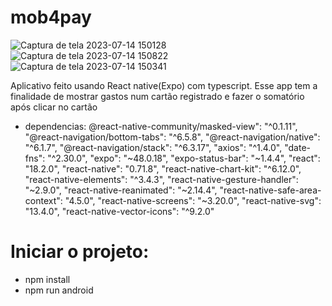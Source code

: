 # mob4pay
![Captura de tela 2023-07-14 150128](https://github.com/AlanCarlosjp/mob4pay/assets/84341683/4fc8d41a-16d0-45af-9d41-a2840d486e7b)
![Captura de tela 2023-07-14 150822](https://github.com/AlanCarlosjp/mob4pay/assets/84341683/81fb96db-207c-43f5-ab9b-a0671f506c0e)
![Captura de tela 2023-07-14 150341](https://github.com/AlanCarlosjp/mob4pay/assets/84341683/b9cd5641-8991-4892-91d9-eafff4bb0397)

Aplicativo feito usando React native(Expo) com typescript.
Esse app tem a finalidade de mostrar gastos num cartão registrado e fazer o somatório após clicar no cartão

* dependencias: 
    @react-native-community/masked-view": "^0.1.11",
    "@react-navigation/bottom-tabs": "^6.5.8",
    "@react-navigation/native": "^6.1.7",
    "@react-navigation/stack": "^6.3.17",
    "axios": "^1.4.0",
    "date-fns": "^2.30.0",
    "expo": "~48.0.18",
    "expo-status-bar": "~1.4.4",
    "react": "18.2.0",
    "react-native": "0.71.8",
    "react-native-chart-kit": "^6.12.0",
    "react-native-elements": "^3.4.3",
    "react-native-gesture-handler": "~2.9.0",
    "react-native-reanimated": "~2.14.4",
    "react-native-safe-area-context": "4.5.0",
    "react-native-screens": "~3.20.0",
    "react-native-svg": "13.4.0",
    "react-native-vector-icons": "^9.2.0"
# Iniciar o projeto:
- npm install
- npm run android
